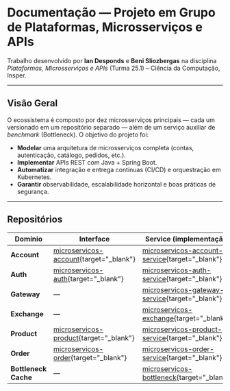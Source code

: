 # Documentação — Projeto em Grupo de Plataformas, Microsserviços e APIs

Trabalho desenvolvido por **Ian Desponds** e **Beni Sliozbergas** na disciplina *Plataformas, Microsserviços e APIs* (Turma 25.1) – Ciência da Computação, Insper.

---

## Visão Geral

O ecossistema é composto por dez microsserviços principais — cada um versionado em um repositório separado — além de um serviço auxiliar de *benchmark* (Bottleneck). O objetivo do projeto foi:

* **Modelar** uma arquitetura de microsserviços completa (contas, autenticação, catálogo, pedidos, etc.).
* **Implementar** APIs REST com Java + Spring Boot.
* **Automatizar** integração e entrega contínuas (CI/CD) e orquestração em Kubernetes.
* **Garantir** observabilidade, escalabilidade horizontal e boas práticas de segurança.

---

## Repositórios

| Domínio                | Interface                                                                                      | Service (implementação)                                                                                        |
| ---------------------- | ---------------------------------------------------------------------------------------------- | -------------------------------------------------------------------------------------------------------------- |
| **Account**            | [microservicos-account](https://github.com/Benibergas/microservicos-account){target="\_blank"} | [microservicos-account-service](https://github.com/Benibergas/microservicos-account-service){target="\_blank"} |
| **Auth**               | [microservicos-auth](https://github.com/Benibergas/microservicos-auth){target="\_blank"}       | [microservicos-auth-service](https://github.com/Benibergas/microservicos-auth-service){target="\_blank"}       |
| **Gateway**            | —                                                                                              | [microservicos-gateway-service](https://github.com/Benibergas/microservicos-gateway-service){target="\_blank"} |
| **Exchange**           | —                                                                                              | [microservicos-exchange](https://github.com/Benibergas/microservicos-exchange){target="\_blank"}               |
| **Product**            | [microservicos-product](https://github.com/Benibergas/microservicos-product){target="\_blank"} | [microservicos-product-service](https://github.com/Benibergas/microservicos-product-service){target="\_blank"} |
| **Order**              | [microservicos-order](https://github.com/Benibergas/microservicos-order){target="\_blank"}     | [microservicos-order-service](https://github.com/Benibergas/microservicos-order-service){target="\_blank"}     |
| **Bottleneck Cache** | —                                                                                              | [microservicos-bottleneck](https://github.com/Benibergas/microservicos-bottleneck){target="\_blank"}           |
